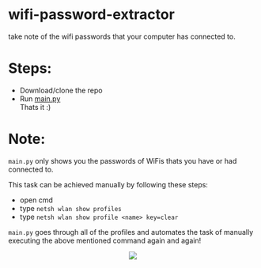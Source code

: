 # wifi-password-extractor
take note of the wifi passwords that your computer has connected to.

# Steps:
- Download/clone the repo
- Run [main.py](main.py) </br>
Thats it :)

# Note:
`main.py` only shows you the passwords of WiFis thats you have or had connected to.

This task can be achieved manually by following these steps:

- open cmd
- type `netsh wlan show profiles`
- type `netsh wlan show profile <name> key=clear` </br>

`main.py` goes through all of the profiles and automates the task of manually executing the above mentioned command again and again!

<p align="center" > 
<a href="" target="_blank"> <img src="https://i.imgur.com/Cb8iIzV.jpg"/> </a>
</p>
